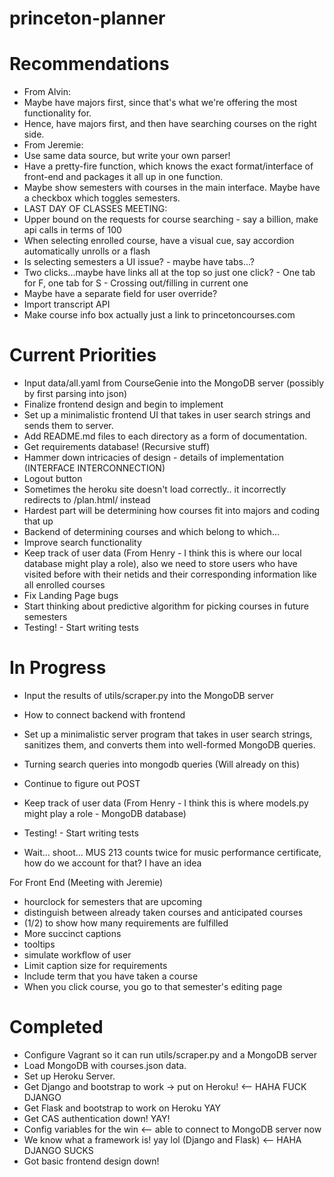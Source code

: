 # princeton-planner

Recommendations
====================
- From Alvin:
- Maybe have majors first, since that's what we're offering the most functionality for.
- Hence, have majors first, and then have searching courses on the right side.
- From Jeremie:
- Use same data source, but write your own parser!
- Have a pretty-fire function, which knows the exact format/interface of front-end and packages it all up in one function.
- Maybe show semesters with courses in the main interface. Maybe have a checkbox which toggles semesters.
- LAST DAY OF CLASSES MEETING:
- Upper bound on the requests for course searching - say a billion, make api calls in terms of 100
- When selecting enrolled course, have a visual cue, say accordion automatically unrolls or a flash
- Is selecting semesters a UI issue? - maybe have tabs...?
- Two clicks...maybe have links all at the top so just one click? - One tab for F, one tab for S - Crossing out/filling in current one
- Maybe have a separate field for user override?
- Import transcript API
- Make course info box actually just a link to princetoncourses.com

Current Priorities
===================
- Input data/all.yaml from CourseGenie into the MongoDB server (possibly by first parsing into json)
- Finalize frontend design and begin to implement
- Set up a minimalistic frontend UI that takes in user search strings and sends them to server.
- Add README.md files to each directory as a form of documentation.
- Get requirements database! (Recursive stuff)
- Hammer down intricacies of design - details of implementation (INTERFACE INTERCONNECTION)
- Logout button
- Sometimes the heroku site doesn't load correctly.. it incorrectly redirects to /plan.html/ instead
- Hardest part will be determining how courses fit into majors and coding that up
- Backend of determining courses and which belong to which...
- Improve search functionality
- Keep track of user data (From Henry - I think this is where our local database might play a role), also we need to store users who have visited before with their netids and their corresponding information like all enrolled courses
- Fix Landing Page bugs
- Start thinking about predictive algorithm for picking courses in future semesters
- Testing! - Start writing tests

In Progress
====================
- Input the results of utils/scraper.py into the MongoDB server
- How to connect backend with frontend
- Set up a minimalistic server program that takes in user search strings, sanitizes them, and converts them into well-formed MongoDB queries.
- Turning search queries into mongodb queries (Will already on this)
- Continue to figure out POST
- Keep track of user data (From Henry - I think this is where models.py might play a role - MongoDB database)
- Testing! - Start writing tests

- Wait... shoot... MUS 213 counts twice for music performance certificate, how do we account for that? I have an idea

For Front End (Meeting with Jeremie)
- hourclock for semesters that are upcoming
- distinguish between already taken courses and anticipated courses
- (1/2) to show how many requirements are fulfilled
- More succinct captions
- tooltips
- simulate workflow of user
- Limit caption size for requirements
- Include term that you have taken a course
- When you click course, you go to that semester's editing page

Completed
====================
- Configure Vagrant so it can run utils/scraper.py and a MongoDB server
- Load MongoDB with courses.json data.
- Set up Heroku Server.
- Get Django and bootstrap to work -> put on Heroku! <-- HAHA FUCK DJANGO
- Get Flask and bootstrap to work on Heroku YAY
- Get CAS authentication down! YAY!
- Config variables for the win <-- able to connect to MongoDB server now
- We know what a framework is! yay lol (Django and Flask) <-- HAHA DJANGO SUCKS
- Got basic frontend design down!
